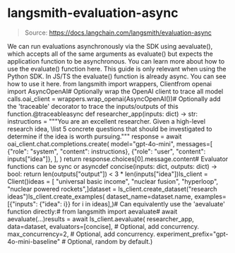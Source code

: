 # langsmith-evaluation-async

> Source: https://docs.langchain.com/langsmith/evaluation-async

We can run evaluations asynchronously via the SDK using aevaluate(), which accepts all of the same arguments as evaluate() but expects the application function to be asynchronous. You can learn more about how to use the evaluate() function here.
This guide is only relevant when using the Python SDK. In JS/TS the evaluate() function is already async. You can see how to use it here.
from langsmith import wrappers, Clientfrom openai import AsyncOpenAI# Optionally wrap the OpenAI client to trace all model calls.oai_client = wrappers.wrap_openai(AsyncOpenAI())# Optionally add the 'traceable' decorator to trace the inputs/outputs of this function.@traceableasync def researcher_app(inputs: dict) -> str: instructions = """You are an excellent researcher. Given a high-level research idea, \list 5 concrete questions that should be investigated to determine if the idea is worth pursuing.""" response = await oai_client.chat.completions.create( model="gpt-4o-mini", messages=[ {"role": "system", "content": instructions}, {"role": "user", "content": inputs["idea"]}, ], ) return response.choices[0].message.content# Evaluator functions can be sync or asyncdef concise(inputs: dict, outputs: dict) -> bool: return len(outputs["output"]) < 3 * len(inputs["idea"])ls_client = Client()ideas = [ "universal basic income", "nuclear fusion", "hyperloop", "nuclear powered rockets",]dataset = ls_client.create_dataset("research ideas")ls_client.create_examples( dataset_name=dataset.name, examples=[{"inputs": {"idea": i}} for i in ideas],)# Can equivalently use the 'aevaluate' function directly:# from langsmith import aevaluate# await aevaluate(...)results = await ls_client.aevaluate( researcher_app, data=dataset, evaluators=[concise], # Optional, add concurrency. max_concurrency=2, # Optional, add concurrency. experiment_prefix="gpt-4o-mini-baseline" # Optional, random by default.)